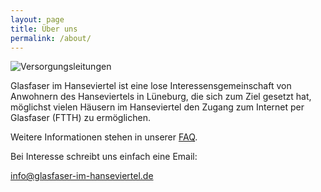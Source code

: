 ```yaml
---
layout: page
title: Über uns
permalink: /about/
---
```


![Versorgungsleitungen](/images/versorgungsleitungen.jpg)

Glasfaser im Hanseviertel ist eine lose Interessensgemeinschaft von Anwohnern
des Hanseviertels in Lüneburg, die sich zum Ziel gesetzt hat, möglichst vielen
Häusern im Hanseviertel den Zugang zum Internet per Glasfaser (FTTH) zu
ermöglichen.

Weitere Informationen stehen in unserer [FAQ](/faq/).

Bei Interesse schreibt uns einfach eine Email:

[info@glasfaser-im-hanseviertel.de](mailto:info@glasfaser-im-hanseviertel.de)
